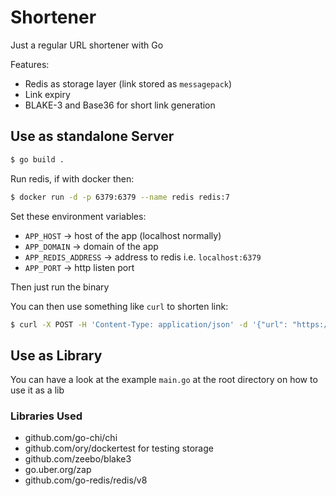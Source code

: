 # Shortener

Just a regular URL shortener with Go

Features:

- Redis as storage layer (link stored as `messagepack`)
- Link expiry
- BLAKE-3 and Base36 for short link generation


## Use as standalone Server

```bash
$ go build .
```

Run redis, if with docker then:

```bash
$ docker run -d -p 6379:6379 --name redis redis:7

```

Set these environment variables:

- `APP_HOST` -> host of the app (localhost normally)
- `APP_DOMAIN` -> domain of the app
- `APP_REDIS_ADDRESS` -> address to redis i.e. `localhost:6379`
- `APP_PORT` -> http listen port

Then just run the binary

You can then use something like `curl` to shorten link:

```bash
$ curl -X POST -H 'Content-Type: application/json' -d '{"url": "https://github.com/alexadhy/shortener"}' "http://localhost:8388/"
```

## Use as Library

You can have a look at the example `main.go` at the root directory on how to use it as a lib


### Libraries Used

- github.com/go-chi/chi
- github.com/ory/dockertest for testing storage
- github.com/zeebo/blake3
- go.uber.org/zap
- github.com/go-redis/redis/v8
